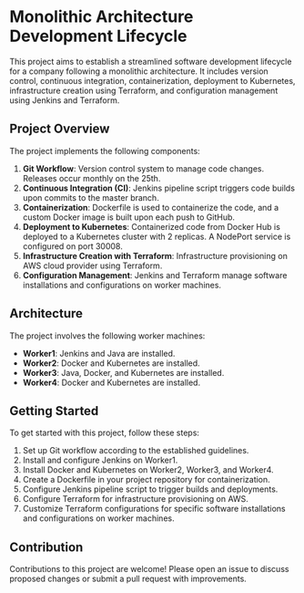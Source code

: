 # Monolithic Architecture Development Lifecycle

This project aims to establish a streamlined software development lifecycle for a company following a monolithic architecture. It includes version control, continuous integration, containerization, deployment to Kubernetes, infrastructure creation using Terraform, and configuration management using Jenkins and Terraform.

## Project Overview

The project implements the following components:

1. **Git Workflow**: Version control system to manage code changes. Releases occur monthly on the 25th.
2. **Continuous Integration (CI)**: Jenkins pipeline script triggers code builds upon commits to the master branch.
3. **Containerization**: Dockerfile is used to containerize the code, and a custom Docker image is built upon each push to GitHub.
4. **Deployment to Kubernetes**: Containerized code from Docker Hub is deployed to a Kubernetes cluster with 2 replicas. A NodePort service is configured on port 30008.
5. **Infrastructure Creation with Terraform**: Infrastructure provisioning on AWS cloud provider using Terraform.
6. **Configuration Management**: Jenkins and Terraform manage software installations and configurations on worker machines.

## Architecture

The project involves the following worker machines:

- **Worker1**: Jenkins and Java are installed.
- **Worker2**: Docker and Kubernetes are installed.
- **Worker3**: Java, Docker, and Kubernetes are installed.
- **Worker4**: Docker and Kubernetes are installed.

## Getting Started

To get started with this project, follow these steps:

1. Set up Git workflow according to the established guidelines.
2. Install and configure Jenkins on Worker1.
3. Install Docker and Kubernetes on Worker2, Worker3, and Worker4.
4. Create a Dockerfile in your project repository for containerization.
5. Configure Jenkins pipeline script to trigger builds and deployments.
6. Configure Terraform for infrastructure provisioning on AWS.
7. Customize Terraform configurations for specific software installations and configurations on worker machines.

## Contribution

Contributions to this project are welcome! Please open an issue to discuss proposed changes or submit a pull request with improvements.
